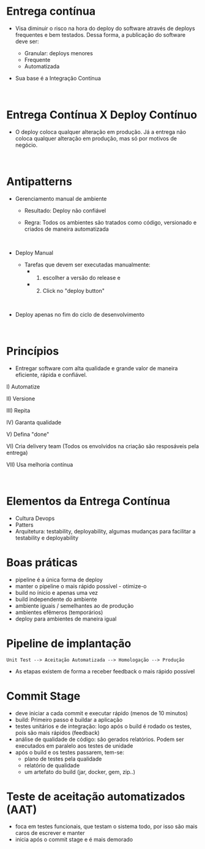 # Entrega contínua

- Visa diminuir o risco na hora do deploy do software através de deploys frequentes e bem testados. Dessa forma, a publicação do software deve ser:
  - Granular: deploys menores
  - Frequente
  - Automatizada

- Sua base é a Integração Contínua

<br>

# Entrega Contínua X Deploy Contínuo

- O deploy coloca qualquer alteração em produção. Já a entrega não coloca qualquer alteração em produção, mas só por motivos de negócio.

<br>

# Antipatterns

- Gerenciamento manual de ambiente

  - Resultado: Deploy não confiável

  - Regra: Todos os ambientes são tratados como código, versionado e criados de maneira automatizada

<br>

- Deploy Manual

  - Tarefas que devem ser executadas manualmente: 
    - 1) escolher a versão do release e 
    - 2) Click no "deploy button"

<br>

- Deploy apenas no fim do ciclo de desenvolvimento

<br>

# Princípios

- Entregar software com alta qualidade e grande valor de maneira eficiente, rápida e confiável.

I) Automatize

II) Versione

III) Repita

IV) Garanta qualidade

V) Defina "done"

VI) Cria delivery team (Todos os envolvidos na criação são resposáveis pela entrega)

VII) Usa melhoria contínua

<br>

# Elementos da Entrega Contínua

- Cultura Devops
- Patters
- Arquitetura: testability, deployability, algumas mudanças para facilitar a testability e deployability

# Boas práticas

- pipeline é a única forma de deploy
- manter o pipeline o mais rápido possível - otimize-o
- build no ínicio e apenas uma vez
- build independente do ambiente
- ambiente iguais / semelhantes ao de produção
- ambientes efêmeros (temporários)
- deploy para ambientes de maneira igual

# Pipeline de implantação

```Unit Test --> Aceitação Automatizada --> Homologação --> Produção```

- As etapas existem de forma a receber feedback o mais rápido possível

# Commit Stage

- deve iniciar a cada commit e executar rápido (menos de 10 minutos)
- build: Primeiro passo é buildar a aplicação
- testes unitários e de integração: logo após o build é rodado os testes, pois são mais rápidos (feedback)
- análise de qualidade de código: são gerados relatórios. Podem ser executados em paralelo aos testes de unidade
- após o build e os testes passarem, tem-se:
  - plano de testes pela qualidade
  - relatório de qualidade
  - um artefato do build (jar, docker, gem, zip..)

# Teste de aceitação automatizados (AAT)

- foca em testes funcionais, que testam o sistema todo, por isso são mais caros de escrever e manter
- inicia após o commit stage e é mais demorado
